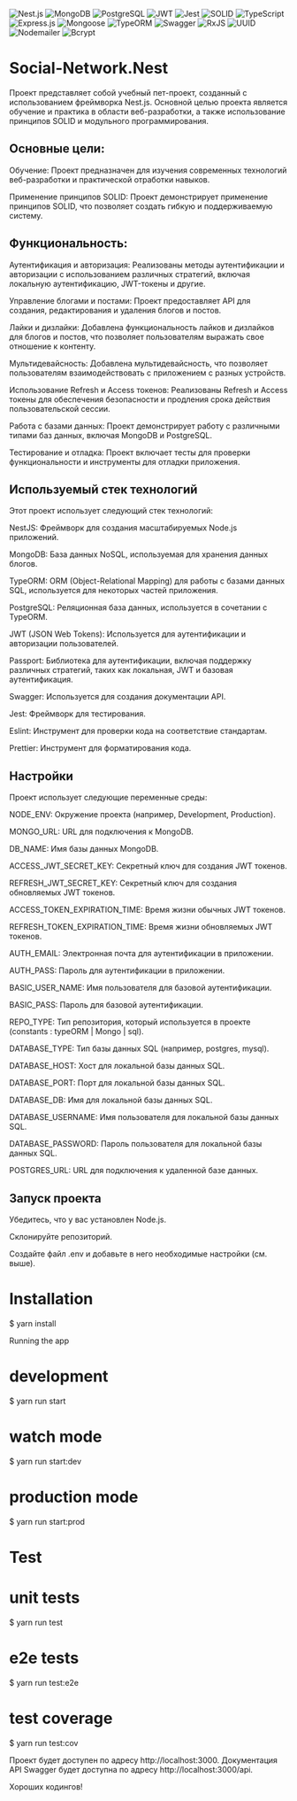 ![Nest.js](https://img.shields.io/badge/Nest.js-blue)
![MongoDB](https://img.shields.io/badge/MongoDB-green)
![PostgreSQL](https://img.shields.io/badge/PostgreSQL-yellow)
![JWT](https://img.shields.io/badge/JWT-orange)
![Jest](https://img.shields.io/badge/Jest-red)
![SOLID](https://img.shields.io/badge/SOLID-purple)
![TypeScript](https://img.shields.io/badge/TypeScript-blue)
![Express.js](https://img.shields.io/badge/Express.js-green)
![Mongoose](https://img.shields.io/badge/Mongoose-green)
![TypeORM](https://img.shields.io/badge/TypeORM-yellow)
![Swagger](https://img.shields.io/badge/Swagger-brightgreen)
![RxJS](https://img.shields.io/badge/RxJS-lightgrey)
![UUID](https://img.shields.io/badge/UUID-lightgrey)
![Nodemailer](https://img.shields.io/badge/Nodemailer-blue)
![Bcrypt](https://img.shields.io/badge/Bcrypt-lightgrey)

# Social-Network.Nest
Проект представляет собой учебный пет-проект, созданный с использованием фреймворка Nest.js. Основной целью проекта является обучение и практика в области веб-разработки, а также использование принципов SOLID и модульного программирования.

## Основные цели:

Обучение: Проект предназначен для изучения современных технологий веб-разработки и практической отработки навыков.

Применение принципов SOLID: Проект демонстрирует применение принципов SOLID, что позволяет создать гибкую и поддерживаемую систему.

## Функциональность:

Аутентификация и авторизация: Реализованы методы аутентификации и авторизации с использованием различных стратегий, включая локальную аутентификацию, JWT-токены и другие.

Управление блогами и постами: Проект предоставляет API для создания, редактирования и удаления блогов и постов.

Лайки и дизлайки: Добавлена функциональность лайков и дизлайков для блогов и постов, что позволяет пользователям выражать свое отношение к контенту.

Мультидевайсность: Добавлена мультидевайсность, что позволяет пользователям взаимодействовать с приложением с разных устройств.

Использование Refresh и Access токенов: Реализованы Refresh и Access токены для обеспечения безопасности и продления срока действия пользовательской сессии.

Работа с базами данных: Проект демонстрирует работу с различными типами баз данных, включая MongoDB и PostgreSQL.

Тестирование и отладка: Проект включает тесты для проверки функциональности и инструменты для отладки приложения.

## Используемый стек технологий
Этот проект использует следующий стек технологий:

NestJS: Фреймворк для создания масштабируемых Node.js приложений.

MongoDB: База данных NoSQL, используемая для хранения данных блогов.

TypeORM: ORM (Object-Relational Mapping) для работы с базами данных SQL, используется для некоторых частей приложения.

PostgreSQL: Реляционная база данных, используется в сочетании с TypeORM.

JWT (JSON Web Tokens): Используется для аутентификации и авторизации пользователей.

Passport: Библиотека для аутентификации, включая поддержку различных стратегий, таких как локальная, JWT и базовая аутентификация.

Swagger: Используется для создания документации API.

Jest: Фреймворк для тестирования.

Eslint: Инструмент для проверки кода на соответствие стандартам.

Prettier: Инструмент для форматирования кода.

## Настройки
Проект использует следующие переменные среды:

NODE_ENV: Окружение проекта (например, Development, Production).

MONGO_URL: URL для подключения к MongoDB.

DB_NAME: Имя базы данных MongoDB.

ACCESS_JWT_SECRET_KEY: Секретный ключ для создания JWT токенов.

REFRESH_JWT_SECRET_KEY: Секретный ключ для создания обновляемых JWT токенов.

ACCESS_TOKEN_EXPIRATION_TIME: Время жизни обычных JWT токенов.

REFRESH_TOKEN_EXPIRATION_TIME: Время жизни обновляемых JWT токенов.

AUTH_EMAIL: Электронная почта для аутентификации в приложении.

AUTH_PASS: Пароль для аутентификации в приложении.

BASIC_USER_NAME: Имя пользователя для базовой аутентификации.

BASIC_PASS: Пароль для базовой аутентификации.

REPO_TYPE: Тип репозитория, который используется в проекте (constants : typeORM | Mongo | sql).

DATABASE_TYPE: Тип базы данных SQL (например, postgres, mysql).

DATABASE_HOST: Хост для локальной базы данных SQL.

DATABASE_PORT: Порт для локальной базы данных SQL.

DATABASE_DB: Имя для локальной базы данных SQL.

DATABASE_USERNAME: Имя пользователя для локальной базы данных SQL.

DATABASE_PASSWORD: Пароль пользователя для локальной базы данных SQL.

POSTGRES_URL: URL для подключения к удаленной базе данных.

## Запуск проекта
Убедитесь, что у вас установлен Node.js.

Склонируйте репозиторий.

Создайте файл .env и добавьте в него необходимые настройки (см. выше).

# Installation
$ yarn install

Running the app
# development
$ yarn run start

# watch mode
$ yarn run start:dev

# production mode
$ yarn run start:prod

# Test
# unit tests
$ yarn run test

# e2e tests
$ yarn run test:e2e

# test coverage
$ yarn run test:cov

Проект будет доступен по адресу http://localhost:3000. Документация API Swagger будет доступна по адресу http://localhost:3000/api.

Хороших кодингов!
